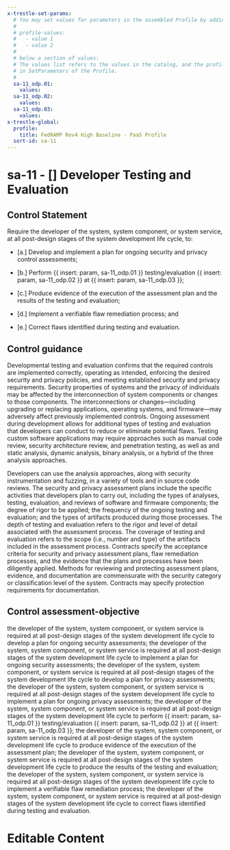 ```yaml
---
x-trestle-set-params:
  # You may set values for parameters in the assembled Profile by adding
  #
  # profile-values:
  #   - value 1
  #   - value 2
  #
  # below a section of values:
  # The values list refers to the values in the catalog, and the profile-values represent values
  # in SetParameters of the Profile.
  #
  sa-11_odp.01:
    values:
  sa-11_odp.02:
    values:
  sa-11_odp.03:
    values:
x-trestle-global:
  profile:
    title: FedRAMP Rev4 High Baseline - PaaS Profile
  sort-id: sa-11
---
```


# sa-11 - \[\] Developer Testing and Evaluation

## Control Statement

Require the developer of the system, system component, or system service, at all post-design stages of the system development life cycle, to:

- \[a.\] Develop and implement a plan for ongoing security and privacy control assessments;

- \[b.\] Perform {{ insert: param, sa-11_odp.01 }} testing/evaluation {{ insert: param, sa-11_odp.02 }} at {{ insert: param, sa-11_odp.03 }};

- \[c.\] Produce evidence of the execution of the assessment plan and the results of the testing and evaluation;

- \[d.\] Implement a verifiable flaw remediation process; and

- \[e.\] Correct flaws identified during testing and evaluation.

## Control guidance

Developmental testing and evaluation confirms that the required controls are implemented correctly, operating as intended, enforcing the desired security and privacy policies, and meeting established security and privacy requirements. Security properties of systems and the privacy of individuals may be affected by the interconnection of system components or changes to those components. The interconnections or changes—including upgrading or replacing applications, operating systems, and firmware—may adversely affect previously implemented controls. Ongoing assessment during development allows for additional types of testing and evaluation that developers can conduct to reduce or eliminate potential flaws. Testing custom software applications may require approaches such as manual code review, security architecture review, and penetration testing, as well as and static analysis, dynamic analysis, binary analysis, or a hybrid of the three analysis approaches.

Developers can use the analysis approaches, along with security instrumentation and fuzzing, in a variety of tools and in source code reviews. The security and privacy assessment plans include the specific activities that developers plan to carry out, including the types of analyses, testing, evaluation, and reviews of software and firmware components; the degree of rigor to be applied; the frequency of the ongoing testing and evaluation; and the types of artifacts produced during those processes. The depth of testing and evaluation refers to the rigor and level of detail associated with the assessment process. The coverage of testing and evaluation refers to the scope (i.e., number and type) of the artifacts included in the assessment process. Contracts specify the acceptance criteria for security and privacy assessment plans, flaw remediation processes, and the evidence that the plans and processes have been diligently applied. Methods for reviewing and protecting assessment plans, evidence, and documentation are commensurate with the security category or classification level of the system. Contracts may specify protection requirements for documentation.

## Control assessment-objective

the developer of the system, system component, or system service is required at all post-design stages of the system development life cycle to develop a plan for ongoing security assessments;
the developer of the system, system component, or system service is required at all post-design stages of the system development life cycle to implement a plan for ongoing security assessments;
the developer of the system, system component, or system service is required at all post-design stages of the system development life cycle to develop a plan for privacy assessments;
the developer of the system, system component, or system service is required at all post-design stages of the system development life cycle to implement a plan for ongoing privacy assessments;
the developer of the system, system component, or system service is required at all post-design stages of the system development life cycle to perform {{ insert: param, sa-11_odp.01 }} testing/evaluation {{ insert: param, sa-11_odp.02 }} at {{ insert: param, sa-11_odp.03 }};
the developer of the system, system component, or system service is required at all post-design stages of the system development life cycle to produce evidence of the execution of the assessment plan;
the developer of the system, system component, or system service is required at all post-design stages of the system development life cycle to produce the results of the testing and evaluation;
the developer of the system, system component, or system service is required at all post-design stages of the system development life cycle to implement a verifiable flaw remediation process;
the developer of the system, system component, or system service is required at all post-design stages of the system development life cycle to correct flaws identified during testing and evaluation.

# Editable Content

<!-- Make additions and edits below -->
<!-- The above represents the contents of the control as received by the profile, prior to additions. -->
<!-- If the profile makes additions to the control, they will appear below. -->
<!-- The above markdown may not be edited but you may edit the content below, and/or introduce new additions to be made by the profile. -->
<!-- If there is a yaml header at the top, parameter values may be edited. Use --set-parameters to incorporate the changes during assembly. -->
<!-- The content here will then replace what is in the profile for this control, after running profile-assemble. -->
<!-- The current profile has no added parts for this control, but you may add new ones here. -->
<!-- Each addition must have a heading either of the form ## Control my_addition_name -->
<!-- or ## Part a. (where the a. refers to one of the control statement labels.) -->
<!-- "## Control" parts are new parts added after the statement part. -->
<!-- "## Part" parts are new parts added into the top-level statement part with that label. -->
<!-- Subparts may be added with nested hash levels of the form ### My Subpart Name -->
<!-- underneath the parent ## Control or ## Part being added -->
<!-- See https://ibm.github.io/compliance-trestle/tutorials/ssp_profile_catalog_authoring/ssp_profile_catalog_authoring for guidance. -->
